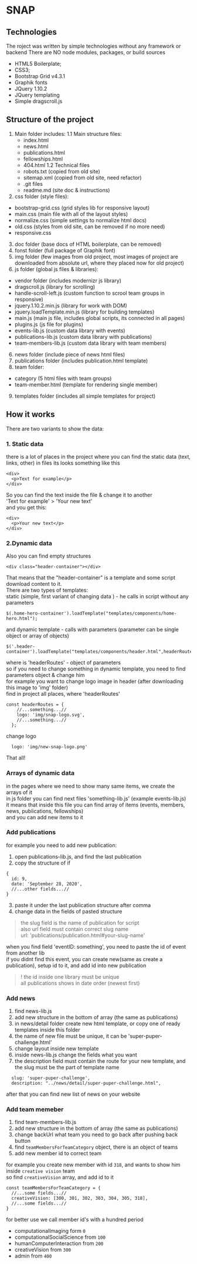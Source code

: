 # SNAP

## Technologies

The roject was written by simple technologies without any framework or backend
There are NO node modules, packages, or build sources

- HTML5 Boilerplate;
- CSS3;
- Bootstrap Grid v4.3.1
- Graphik fonts
- JQuery 1.10.2
- JQuery templating
- Simple dragscroll.js

## Structure of the project

1. Main folder includes:
  1.1 Main structure files:
     - index.html
     - news.html
     - publications.html
     - fellowships.html
     - 404.html
  1.2 Technical files
     - robots.txt (copied from old site)
     - sitemap.xml (copied from old site, need refactor)
     - .git files
     - readme.md (site doc & instructions)
2. css folder (style files):
  - bootstrap-grid.css (grid styles lib for responsive layout)
  - main.css (main file with all of the layout styles)
  - normalize.css (simple settings to normalize html docs)
  - old.css (styles from old site, can be removed if no more need)
  - responsive.css
3. doc folder (base docs of HTML boilerplate, can be removed)
4. fonst folder (full package of Graphik font)
5. img folder (few images from old project, most images of project are downloaded from absolute url, where they placed now for old project)
6. js folder (global js files & libraries):
  - vendor folder (includes modernizr js library)
  - dragscroll.js (library for scrolling)
  - handle-scroll-left.js (custom function to scrool team groups in responsive)
  - jquery.1.10.2.min.js (library for work with DOM)
  - jquery.loadTemplate.min.js (library for building templates)
  - main.js (main js file, includes global scripts, its connected in all pages)
  - plugins.js (js file for plugins)
  - events-lib.js (custom data library with events)
  - publications-lib.js (custom data library with publications)
  - team-members-lib.js (custom data library with team members)
6. news folder (include piece of news html files)
7. publications folder (includes publication.html template)
8. team folder:
  - category (5 html files with team groups)
  - team-member.html (template for rendering single member)
9. templates folder (includes all simple templates for project)

## How it works

There are two variants to show the data:
### 1. Static data
there is a lot of places in the project where you can find the static data (text, links, other)
in files its looks something like this
````
<div>
  <p>Text for example</p>
</div>
````
So you can find the text inside the file & change it to another
<br>
'Text for example' > 'Your new text'
<br>
and you get this:
````
<div>
  <p>Your new text</p>
</div>
````

### 2.Dynamic data
Also you can find empty structures
````
<div class="header-container"></div>
````
That means that the "header-container" is a template and some script download content to it.
<br>
There are two types of templates:
<br>
static (simple, first variant of changing data ) - he calls in script without any parameters
````
$(.home-hero-container').loadTemplate("templates/components/home-hero.html");
````
and dynamic template - calls with parameters (parameter can be single object or array of objects)
````
$('.header-container').loadTemplate("templates/components/header.html",headerRoutes);
````
where is 'headerRoutes' - object of parameters
<br>
so if you need to change something in dynamic template, you need to find parameters object & change him
<br>
for example you want to change logo image in header (after downloading this image to 'img' folder)
<br>
find in project all places, where 'headerRoutes'
````
const headerRoutes = {
    //...something...//
    logo: 'img/snap-logo.svg',
    //...something...//
  };
````
change logo
````
  logo: 'img/new-snap-logo.png'
````
That all!
<br>

### Arrays of dynamic data
in the pages where we need to show many same items, we create the arrays of it
<br>
in js folder you can find next files 'something-lib.js' (example events-lib.js)
<br>
it means that inside this file you can find array of items (events, members, news, publications, fellowships)
<br>
and you can add new items to it
<br>
### Add publications
for example you need to add new publication:
1) open publications-lib.js, and find the last publication
2) copy the structure of if
````
{
  id: 9,
  date: 'September 28, 2020',
  //...other fields...//
}
````
3) paste it under the last publication structure after comma
4) change data in the fields of pasted structure
> the slug field is the name of publication for script
> <br>
> also url field must contain correct slug name
> <br>
> url: 'publications/publication.html#your-slug-name'

when you find field 'eventID: something', you need to paste the id of event from another lib
<br>
if you didnt find this event, you can create new(same as create a publication), setup id to it, and add id into new publication

> ! the id inside one library must be unique
> <br>
> all publications shows in date order (newest first)

### Add news
1) find news-lib.js
2) add new structure in the bottom of array (the same as publications)
3) in news/detail folder create new html template, or copy one of ready templates inside this folder
4) the name of new file must be unique, it can be 'super-puper-challenge.html'
5) change layout inside new template
6) inside news-lib.js change the fields what you want
7) the description field must contain the route for your new template, and the slug must be the part of template name
````
  slug: 'super-puper-challenge',
  description: "../news/detail/super-puper-challenge.html",
````
after that you can find new list of news on your website

### Add team memeber
1) find team-members-lib.js
2) add new structure in the bottom of array (the same as publications)
3) change backUrl what team you need to go back after pushing back button
4) find `teamMembersForTeamCategory` object, there is an object of teams
5) add new member id to correct team

for example you create new member with id `318`, and wants to show him inside `creative vision` team
<br>
so find `creativeVision` array, and add id to it
````
const teamMembersForTeamCategory = {
  //...some fields...//
  creativeVision: [300, 301, 302, 303, 304, 305, 318],
  //...some fields...//
}
````

for better use we call member id's with a hundred period

- computationalImaging form `0`
- computationalSocialScience from `100`
- humanComputerInteraction from `200`
- creativeVision from `300`
- admin from `400`



